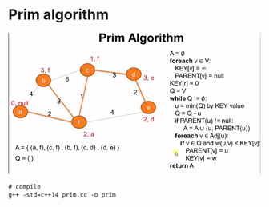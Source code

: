# Prim algorithm

![alt text](https://raw.githubusercontent.com/stevealbertwong/graphsearch/master/prim.png)

```
# compile
g++ -std=c++14 prim.cc -o prim
```
